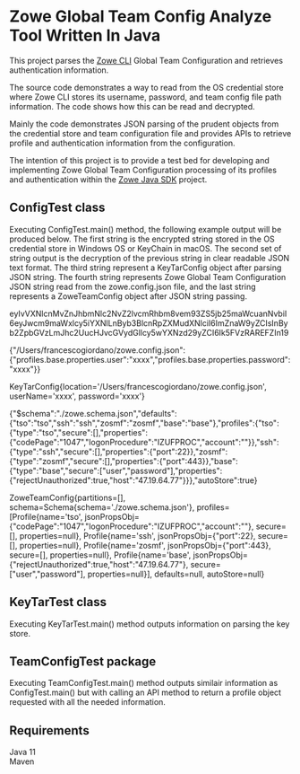 # Zowe Global Team Config Analyze Tool Written In Java
  
This project parses the [Zowe CLI](https://github.com/zowe/zowe-cli]) Global Team Configuration and retrieves authentication information.  

The source code demonstrates a way to read from the OS credential store where Zowe CLI stores its username, password, and team config file path information. The code shows how this can be read and decrypted.  
  
Mainly the code demonstrates JSON parsing of the prudent objects from the credential store and team configuration file and provides APIs to retrieve profile and authentication information from the configuration.  

The intention of this project is to provide a test bed for developing and implementing Zowe Global Team Configuration processing of its profiles and authentication within the [Zowe Java SDK](https://github.com/zowe/zowe-client-java-sdk) project.
  
## ConfigTest class

Executing ConfigTest.main() method, the following example output will be produced below. The first string is the encrypted string stored in the OS credential store in Windows OS or KeyChain in macOS. The second set of string output is the decryption of the previous string in clear readable JSON text format. The third string represent a KeyTarConfig object after parsing JSON string. The fourth string represents Zowe Global Team Configuration JSON string read from the  zowe.config.json file, and the last string represents a ZoweTeamConfig object after JSON string passing.    

eyIvVXNlcnMvZnJhbmNlc2NvZ2lvcmRhbm8vem93ZS5jb25maWcuanNvbiI6eyJwcm9maWxlcy5iYXNlLnByb3BlcnRpZXMudXNlciI6ImZnaW9yZCIsInByb2ZpbGVzLmJhc2UucHJvcGVydGllcy5wYXNzd29yZCI6Ik5FVzRAREFZIn19  
  
{"/Users/francescogiordano/zowe.config.json":{"profiles.base.properties.user":"xxxx","profiles.base.properties.password":"xxxx"}}  
  
KeyTarConfig{location='/Users/francescogiordano/zowe.config.json', userName='xxxx', password='xxxx'}  
  
{"$schema":".\/zowe.schema.json","defaults":{"tso":"tso","ssh":"ssh","zosmf":"zosmf","base":"base"},"profiles":{"tso":{"type":"tso","secure":[],"properties":{"codePage":"1047","logonProcedure":"IZUFPROC","account":""}},"ssh":{"type":"ssh","secure":[],"properties":{"port":22}},"zosmf":{"type":"zosmf","secure":[],"properties":{"port":443}},"base":{"type":"base","secure":["user","password"],"properties":{"rejectUnauthorized":true,"host":"47.19.64.77"}}},"autoStore":true}  
  
ZoweTeamConfig{partitions=[], schema=Schema{schema='./zowe.schema.json'}, profiles=[Profile{name='tso', jsonPropsObj={"codePage":"1047","logonProcedure":"IZUFPROC","account":""}, secure=[], properties=null}, Profile{name='ssh', jsonPropsObj={"port":22}, secure=[], properties=null}, Profile{name='zosmf', jsonPropsObj={"port":443}, secure=[], properties=null}, Profile{name='base', jsonPropsObj={"rejectUnauthorized":true,"host":"47.19.64.77"}, secure=["user","password"], properties=null}], defaults=null, autoStore=null}  
  
## KeyTarTest class  
  
Executing KeyTarTest.main() method outputs information on parsing the key store.  

## TeamConfigTest package  

Executing TeamConfigTest.main() method outputs similair information as ConfigTest.main() but with calling an API method to return a profile object requested with all the needed information.  
  
## Requirements  
  
  Java 11  
  Maven  
   
  
